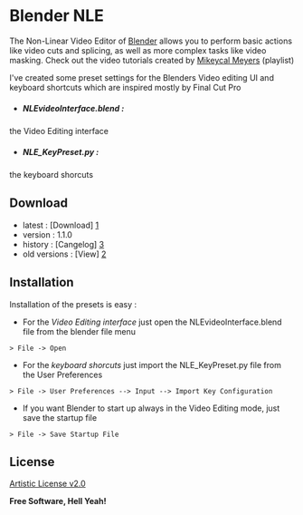 Blender NLE
=========

The Non-Linear Video Editor of [Blender] allows you to perform basic actions like video cuts and splicing, as well as more complex tasks like video masking. Check out the video tutorials created by [Mikeycal Meyers] (playlist)

I've created some preset settings for the Blenders Video editing UI and keyboard shortcuts which are inspired mostly by Final Cut Pro

  - ##### NLEvideoInterface.blend : 
  the Video Editing interface
 
  - ##### NLE_KeyPreset.py :
  the keyboard shorcuts

Download
----
- latest :        [Download] [1]
- version :       1.1.0
- history :       [Cangelog] [3]
- old versions :  [View] [2]

Installation
--------------

Installation of the presets is easy :

- For the *Video Editing interface* just open the NLEvideoInterface.blend file from the blender file menu

```
> File -> Open
```

- For the *keyboard shorcuts* just import the NLE_KeyPreset.py file from the User Preferences

```
> File -> User Preferences --> Input --> Import Key Configuration
```

- If you want Blender to start up always in the Video Editing mode, just save the startup file

```
> File -> Save Startup File
```

License
----

[Artistic License v2.0]


**Free Software, Hell Yeah!**

[1]:https://github.com/cerebrux/Blender-NLE/archive/master.zip
[2]:https://github.com/cerebrux/Blender-NLE/releases
[3]:https://github.com/cerebrux/Blender-NLE/commits/master
[Artistic License v2.0]:https://github.com/cerebrux/Blender-NLE/blob/master/LICENSE
[Mikeycal Meyers]:https://www.youtube.com/playlist?list=PLjyuVPBuorqIZOWRDICIZ2WCFapHHYLPv
[Blender]:http://www.blender.org/
